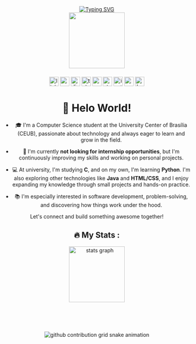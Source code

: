 <!--
**arthurgutenberg/arthurgutenberg** is a ✨ _special_ ✨ repository because its `README.md` (this file) appears on your GitHub profile.

Here are some ideas to get you started:

- 🔭 I’m currently working on ...
- 🌱 I’m currently learning ...
- 👯 I’m looking to collaborate on ...
- 🤔 I’m looking for help with ...
- 💬 Ask me about ...
- 📫 How to reach me: ...
- 😄 Pronouns: ...
- ⚡ Fun fact: ...
-->

<div align="center">
  <a href="https://git.io/typing-svg">
    <img src="https://readme-typing-svg.demolab.com?font=Fira+Code&weight=500&size=22&pause=1000&color=&center=true&vCenter=true&random=false&width=524&lines=%E2%8A%B9+Wlcome+to+my+profile+I'm+Arthur+Gutenberg!+%CB%99%E1%B5%95%CB%99+%E2%8A%B9+" alt="Typing SVG">
  </a>

<div align="center">
  <img height="150" src="https://media.giphy.com/media/M9gbBd9nbDrOTu1Mqx/giphy.gif"  />
</div>

###

<div align="center">
  <img src="https://img.shields.io/static/v1?message=LinkedIn&logo=linkedin&label=&color=0077B5&logoColor=white&labelColor=&style=for-the-badge" height="25" alt="linkedin logo"  />
  <img src="https://img.shields.io/static/v1?message=Youtube&logo=youtube&label=&color=FF0000&logoColor=white&labelColor=&style=for-the-badge" height="25" alt="youtube logo"  />
  <img src="https://img.shields.io/static/v1?message=Discord&logo=discord&label=&color=7289DA&logoColor=white&labelColor=&style=for-the-badge" height="25" alt="discord logo"  />
  <img src="https://img.shields.io/static/v1?message=Telegram&logo=telegram&label=&color=2CA5E0&logoColor=white&labelColor=&style=for-the-badge" height="25" alt="telegram logo"  />
  <img src="https://img.shields.io/static/v1?message=Gmail&logo=gmail&label=&color=D14836&logoColor=white&labelColor=&style=for-the-badge" height="25" alt="gmail logo"  />
  <img src="https://img.shields.io/static/v1?message=Stackoverflow&logo=stackoverflow&label=&color=FE7A16&logoColor=white&labelColor=&style=for-the-badge" height="25" alt="stackoverflow logo"  />
  <img src="https://img.shields.io/static/v1?message=Instagram&logo=instagram&label=&color=E4405F&logoColor=white&labelColor=&style=for-the-badge" height="25" alt="instagram logo"  />
  <img src="https://img.shields.io/static/v1?message=Unsplash&logo=unsplash&label=&color=111&logoColor=white&labelColor=&style=for-the-badge" height="25" alt="unsplash logo"  />
  <img src="https://img.shields.io/static/v1?message=Behance&logo=behance&label=&color=1769ff&logoColor=white&labelColor=&style=for-the-badge" height="25" alt="behance logo"  />
</div>

###

<h1 align="center">👋 Helo World!</h1>

- 🎓 I'm a Computer Science student at the University Center of Brasília (CEUB), passionate about technology and always eager to learn and grow in the field.

- 🔭 I'm currently **not looking for internship opportunities**, but I'm continuously improving my skills and working on personal projects.

- 💻 At university, I'm studying **C**, and on my own, I'm learning **Python**. I'm also exploring other technologies like **Java** and **HTML/CSS**, and I enjoy expanding my knowledge through small projects and hands-on practice.

- 📚 I'm especially interested in software development, problem-solving, and discovering how things work under the hood.

Let's connect and build something awesome together!

###

<h2 align="center">🔥   My Stats :</h3>
<div align="center">
  <img src="https://github-readme-stats.vercel.app/api?username=arthurgutenberg&hide_title=false&hide_rank=false&show_icons=true&include_all_commits=true&count_private=true&disable_animations=false&theme=dark&locale=en&hide_border=false" height="150" alt="stats graph"  />
</div>

###
<br clear="both">

#

<picture align="center">
  <source media="(prefers-color-scheme: dark)" srcset="https://raw.githubusercontent.com/biel-acouto/biel-acouto/output/github-contribution-grid-snake-dark.svg">
  <source media="(prefers-color-scheme: white)" srcset="https://raw.githubusercontent.com/biel-acouto/biel-acouto/output/github-contribution-grid-snake-dark.svg">
  <img align="center" alt="github contribution grid snake animation" src="https://raw.githubusercontent.com/biel-acouto/biel-acouto/output/github-contribution-grid-snake.svg">
</picture>
